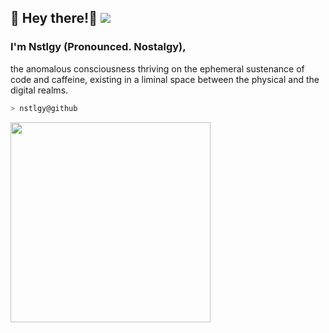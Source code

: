 ## 📑 Hey there!👋 ![](https://komarev.com/ghpvc/?username=luvsense)
### I'm Nstlgy (Pronounced. Nostalgy), 
the anomalous consciousness thriving on the ephemeral sustenance of code and caffeine, existing in a liminal space between the physical and the digital realms.

```zsh
> nstlgy@github
```

<img align="left" src="https://64.media.tumblr.com/8cbcdf293c31c1665d093fabedc8c02d/2971524d014de00f-27/s640x960/6d72e8ce76ce89053f996c09634a3fe4cc364b71.jpg" width="320" /> 
